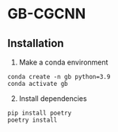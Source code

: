# GB-CGCNN

## Installation

1. Make a conda environment

```
conda create -n gb python=3.9
conda activate gb
```

2. Install dependencies
```
pip install poetry
poetry install
```
